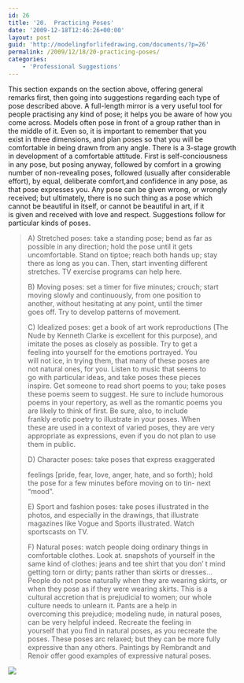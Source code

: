 ```yaml
---
id: 26
title: '20.  Practicing Poses'
date: '2009-12-18T12:46:26+00:00'
layout: post
guid: 'http://modelingforlifedrawing.com/documents/?p=26'
permalink: /2009/12/18/20-practicing-poses/
categories:
    - 'Professional Suggestions'
---
```


This section expands on the section above, offering general  
remarks first, then going into suggestions regarding each type of  
pose described above. A full-length mirror is a very useful tool for  
people practising any kind of pose; it helps you be aware of how you  
come across. Models often pose in front of a group rather than in  
the middle of it. Even so, it is important to remember that you  
exist in three dimensions, and plan poses so that you will be  
comfortable in being drawn from any angle. There is a 3-stage growth  
in development of a comfortable attitude. First is self-conciousness  
in any pose, but posing anyway, followed by comfort in a growing  
number of non-revealing poses, followed (usually after considerable  
effort), by equal, deliberate comfort,and confidence in any pose, as  
that pose expresses you. Any pose can be given wrong, or wrongly  
received; but ultimately, there is no such thing as a pose which  
cannot be beautiful in itself, or cannot be beautiful in art, if it  
is given and received with love and respect. Suggestions follow for  
particular kinds of poses.

> A) Stretched poses: take a standing pose; bend as far as  
> possible in any direction; hold the pose until it gets  
> uncomfortable. Stand on tiptoe; reach both hands up; stay  
> there as long as you can. Then, start inventing different  
> stretches. TV exercise programs can help here.
> 
> B) Moving poses: set a timer for five minutes; crouch; start  
> moving slowly and continuously, from one position to  
> another, without hesitating at any point, until the timer  
> goes off. Try to develop patterns of movement.
> 
> C) Idealized poses: get a book of art work reproductions (The  
> Nude by Kenneth Clarke is excellent for this purpose), and  
> imitate the poses as closely as possible. Try to get a  
> feeling into yourself for the emotions portrayed. You  
> will not ice, in trying them, that many of these poses are  
> not natural ones, for you. Listen to music that seems to  
> go with particular ideas, and take poses these pieces  
> inspire. Get someone to read short poems to you; take poses  
> these poems seem to suggest. He sure to include humorous  
> poems in your repertory, as well as the romantic poems you  
> are likely to think of first. Be sure, also, to incIude  
> frankly erotic poetry to illustrate in your poses. When  
> these are used in a context of varied poses, they are very  
> appropriate as expressions, even if you do not plan to use  
> them in public.
> 
> D) Character poses: take poses that express exaggerated
> 
> feelings \[pride, fear, love, anger, hate, and so forth); hold  
> the pose for a few minutes before moving on to tin- next  
> “mood”.
> 
> E) Sport and fashion poses: take poses illustrated in the  
> photos, and especially in the drawings, that illustrate  
> magazines like Vogue and Sports illustrated. Watch  
> sportscasts on TV.
> 
> F) Natural poses: watch people doing ordinary things in  
> comfortable clothes. Look at. snapshots of yourself in the  
> same kind of clothes: jeans and tee shirt that you don’ t mind  
> getting torn or dirty; pants rather than skirts or dresses…  
> People do not pose naturally when they are wearing skirts, or  
> when they pose as if they were wearing skirts. This is a  
> cultural accretion that is prejudicial to women; our whole  
> culture needs to unlearn it. Pants are a heIp in  
> overcoming this prejudice; modeling nude, in natural poses,  
> can be very helpful indeed. Recreate the feeling in  
> yourself that you find in natural poses, as you recreate the  
> poses. These poses arc relaxed; but they can be more fully  
> expressive than any others. Paintings by Rembrandt and  
> Renoir offer good examples of expressive natural poses.

![](http://www.modelingforlifedrawing.com/community/images/originals/20_hughbyLisaMoran0007DONE.jpg)